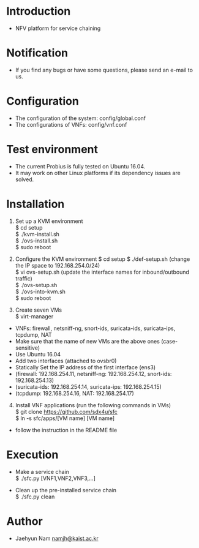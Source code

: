 # Introduction
- NFV platform for service chaining  

# Notification
- If you find any bugs or have some questions, please send an e-mail to us.  

# Configuration
- The configuration of the system: config/global.conf  
- The configurations of VNFs: config/vnf.conf  

# Test environment
- The current Probius is fully tested on Ubuntu 16.04.  
- It may work on other Linux platforms if its dependency issues are solved.  

# Installation
1. Set up a KVM environment  
$ cd setup   
$ ./kvm-install.sh  
$ ./ovs-install.sh  
$ sudo reboot  

2. Configure the KVM environment
$ cd setup
$ ./def-setup.sh  (change the IP space to 192.168.254.0/24)  
$ vi ovs-setup.sh  (update the interface names for inbound/outbound traffic)  
$ ./ovs-setup.sh  
$ ./ovs-into-kvm.sh  
$ sudo reboot

3. Create seven VMs  
$ virt-manager  
- VNFs: firewall, netsniff-ng, snort-ids, suricata-ids, suricata-ips, tcpdump, NAT
- Make sure that the name of new VMs are the above ones (case-sensitive)
- Use Ubuntu 16.04  
- Add two interfaces (attached to ovsbr0)  
- Statically Set the IP address of the first interface (ens3)
- (firewall: 192.168.254.11, netsniff-ng: 192.168.254.12, snort-ids: 192.168.254.13)  
- (suricata-ids: 192.168.254.14, suricata-ips: 192.168.254.15)  
- (tcpdump: 192.168.254.16, NAT: 192.168.254.17)  

4. Install VNF applications (run the following commands in VMs)  
$ git clone https://github.com/sdx4u/sfc  
$ ln -s sfc/apps/[VM name] [VM name]  
- follow the instruction in the README file  

# Execution
- Make a service chain  
$ ./sfc.py [VNF1,VNF2,VNF3,...]  

- Clean up the pre-installed service chain  
$ ./sfc.py clean  

# Author
- Jaehyun Nam <namjh@kaist.ac.kr>  
